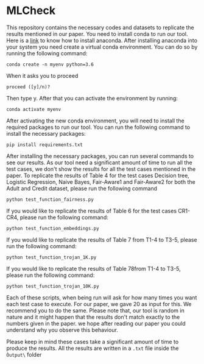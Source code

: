 
# MLCheck

This repository contains the necessary codes and datasets to replicate the results mentioned in our paper. You need to install conda to run our tool. Here is a [link](https://docs.anaconda.com/anaconda/install/) to know how to install anaconda. After installing anaconda into your system you need create a virtual conda environment. You can do so by running the following command:
```
conda create -n myenv python=3.6
```
When it asks you to proceed 
```
proceed ([y]/n)?
```
Then type y. After that you can activate the environment by running:
```
conda activate myenv
```
After activating the new conda environment, you will need to install the required packages to run our tool. You can run the following command to install the necessary packages:
```
pip install requirements.txt
```
After installing the necessary packages, you can run several commands to see our results. As our tool need a significant amount of time to run all the test cases, we don't show the results for all the test cases mentioned in the paper. To replicate the results of Table 4 for the test cases Decision tree, Logistic Regression, Naive Bayes, Fair-Aware1 and Fair-Aware2 for both the Adult and Credit dataset, please run the following command
```
python test_function_fairness.py 

```
If you would like to replicate the results of Table 6 for the test cases CR1-CR4, please run the following command:
```
python test_function_embeddings.py 

```
If you would like to replicate the results of Table 7 from T1-4 to T3-5, please run the following command:

```
python test_function_trojan_1K.py 

```
If you would like to replicate the results of Table 78from T1-4 to T3-5, please run the following command:

```
python test_function_trojan_10K.py 

```
Each of these scripts, when being run will ask for how many times you want each test case to execute. For our paper, we gave 20 as input for this. We recommend you to do the same. Please note that, our tool is random in nature and it might happen that the results don't match exactly to the numbers given in the paper. we hope after reading our paper you could understand why you observe this behaviour.

Please keep in mind these cases take a significant amount of time to produce the results. All the results are written in a ```.txt``` file inside the ```Òutput\``` folder
